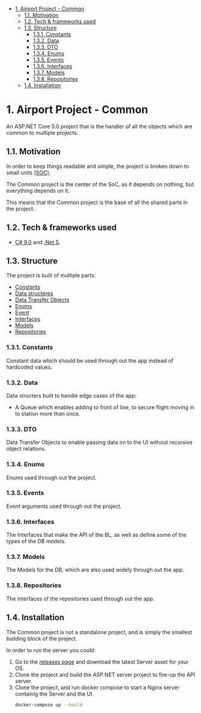 - [1. Airport Project - Common](#1-airport-project---common)
  - [1.1. Motivation](#11-motivation)
  - [1.2. Tech & frameworks used](#12-tech--frameworks-used)
  - [1.3. Structure](#13-structure)
    - [1.3.1. Constants](#131-constants)
    - [1.3.2. Data](#132-data)
    - [1.3.3. DTO](#133-dto)
    - [1.3.4. Enums](#134-enums)
    - [1.3.5. Events](#135-events)
    - [1.3.6. Interfaces](#136-interfaces)
    - [1.3.7. Models](#137-models)
    - [1.3.8. Repositories](#138-repositories)
  - [1.4. Installation](#14-installation)

# 1. Airport Project - Common

An ASP.NET Core 5.0 project that is the handler of all the objects which are common to multiple projects.

## 1.1. Motivation

In order to keep things readable and simple, the project is broken down to small units [(SOC)](https://en.wikipedia.org/wiki/Separation_of_concerns).

The Common project is the center of the SoC, as it depends on nothing, but everything depends on it.

This means that the Common project is the base of all the shared parts in the project.

## 1.2. Tech & frameworks used

-   [C# 9.0](https://docs.microsoft.com/en-us/dotnet/csharp/whats-new/csharp-9) and [.Net 5](https://github.com/dotnet/core/tree/master/release-notes/5.0).

## 1.3. Structure

The project is built of multiple parts:


-   [Constants](#131-constants)
-   [Data structeres](#132-data)
-   [Data Transfer Objects](#133-dto)
-   [Enums](#134-enums)
-   [Event](#135-events)
-   [Interfaces](#136-interfaces)
-   [Models](#137-models)
-   [Repositories](#138-repositories)
  
### 1.3.1. Constants

Constant data which should be used through out the app instead of hardcoded values.

### 1.3.2. Data

Data structers built to handle edge cases of the app:

-   A Queue which enables adding to front of line, to secure flight moving in to station more than once.

### 1.3.3. DTO

Data Transfer Objects to enable passing data on to the UI without recursive object relations.

### 1.3.4. Enums

Enums used through out the project.

### 1.3.5. Events

Event arguments used through out the project.

### 1.3.6. Interfaces

The Interfaces that make the API of the BL, as well as define some of the types of the DB models.

### 1.3.7. Models

The Models for the DB, which are also used widely through out the app.

### 1.3.8. Repositories

The interfaces of the repositories used through out the app.

## 1.4. Installation

The Common project is not a standalone project, and is simply the smallest building block of the project.

In order to run the server you could:

1.  Go to the [releases page](https://github.com/ChemiAtlow/AirportProject/releases/latest) and download the latest Server asset for your OS.
2.  Clone the project and build the ASP.NET server project to fire-up the API server.
3.  Clone the project, and run docker compose to start a Nginx server containig the Server and the UI.
    ```bash
    docker-compose up --build
    ```
